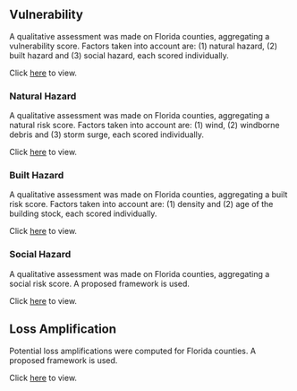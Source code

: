 ## Vulnerability

A qualitative assessment was made on Florida counties, aggregating a vulnerability score. Factors taken into account are: (1) natural hazard, (2) built hazard and (3) social hazard, each scored individually.

Click [here](https://ipekbensu.github.io/HurricaneResilience/Vulnerability/run.html) to view.

### Natural Hazard

A qualitative assessment was made on Florida counties, aggregating a natural risk score. Factors taken into account are: (1) wind, (2) windborne debris and (3) storm surge, each scored individually.

Click [here](https://ipekbensu.github.io/HurricaneResilience/Vulnerability/Natural/run.html) to view.

### Built Hazard

A qualitative assessment was made on Florida counties, aggregating a built risk score. Factors taken into account are: (1) density and (2) age of the building stock, each scored individually.

Click [here](https://ipekbensu.github.io/HurricaneResilience/Vulnerability/Built/run.html) to view.

### Social Hazard

A qualitative assessment was made on Florida counties, aggregating a social risk score. A proposed framework is used.

Click [here](https://ipekbensu.github.io/HurricaneResilience/Vulnerability/Social/run.html) to view.

## Loss Amplification

Potential loss amplifications were computed for Florida counties. A proposed framework is used.

Click [here](https://ipekbensu.github.io/HurricaneResilience/AmplifiedMorbidities/run.html) to view.
